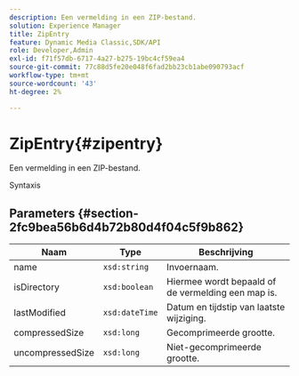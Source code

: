 ```yaml
---
description: Een vermelding in een ZIP-bestand.
solution: Experience Manager
title: ZipEntry
feature: Dynamic Media Classic,SDK/API
role: Developer,Admin
exl-id: f71f57db-6717-4a27-b275-19bc4cf59ea4
source-git-commit: 77c88d5fe20e048f6fad2bb23cb1abe090793acf
workflow-type: tm+mt
source-wordcount: '43'
ht-degree: 2%

---
```


# ZipEntry{#zipentry}

Een vermelding in een ZIP-bestand.

Syntaxis

## Parameters {#section-2fc9bea56b6d4b72b80d4f04c5f9b862}

| Naam | Type | Beschrijving |
|---|---|---|
| name | `xsd:string` | Invoernaam. |
| isDirectory | `xsd:boolean` | Hiermee wordt bepaald of de vermelding een map is. |
| lastModified | `xsd:dateTime` | Datum en tijdstip van laatste wijziging. |
| compressedSize | `xsd:long` | Gecomprimeerde grootte. |
| uncompressedSize | `xsd:long` | Niet-gecomprimeerde grootte. |
